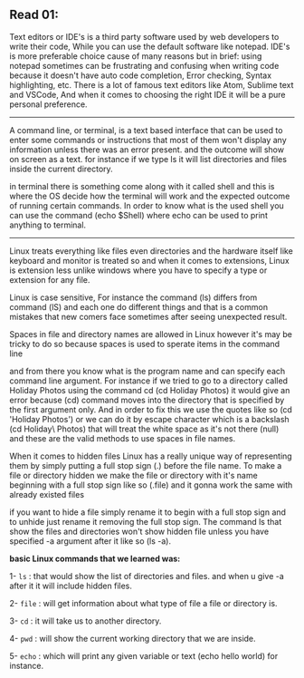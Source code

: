 ## Read 01: 

Text editors or IDE's is a third party software used by web developers to write their code, While you can use the default software like notepad.
IDE's is more preferable choice cause of many reasons but in brief: using notepad sometimes can be frustrating and confusing when writing code because it doesn't have auto code completion, Error checking, Syntax highlighting, etc. There is a lot of famous text editors like Atom, Sublime text and VSCode, And when it comes to choosing the right IDE it will be a pure personal preference.
***
A command line, or terminal, is a text based interface that can be used to enter some commands or instructions that most of them won't display any information unless there was an error present. and the outcome will show on screen as a text. for instance if we type ls it will list  directories and files inside the current directory. 

in terminal there is something come along with it called shell and this is where the OS decide how the terminal will work and the expected outcome of running certain commands. In order to know what is the used shell you can use the command (echo $Shell) where echo can be used to print anything to terminal.
***
Linux treats everything like files even directories and the hardware itself like keyboard and monitor is treated so and when it comes to extensions, Linux is extension less unlike windows where you have to specify a type or extension for any file. 

Linux is case sensitive, For instance the command (ls) differs from command (lS) and each one do different things and that is a common mistakes that new comers face sometimes after seeing unexpected result.

Spaces in file and directory names are  allowed in Linux however it's may be tricky to do so because spaces is used to sperate items in the command line 

and from there you know what is the program name and can specify each command line argument. For instance if we tried to go to a directory called Holiday Photos using the command cd (cd Holiday Photos) it would give an error because (cd) command moves into the directory that is specified by the first argument only. And in order to fix this we use the quotes like so (cd 'Holiday Photos') or we can do it by escape character which is a backslash (cd Holiday\ Photos) that will treat the white space as it's not there (null) and these are the valid methods to use spaces in file names.

When it comes to hidden files Linux has a really unique way of representing them by simply putting a full stop sign (.) before the file name. To make a file or directory hidden we  make the file or directory with it's name beginning with a full stop sign like so (.file) and it gonna work the same with already existed files

if you want to hide a file simply rename it to begin with a full stop sign and to unhide just rename it removing the full stop sign. The command ls that show the files and directories won't show hidden file unless you have specified -a argument after it like so (ls -a).

 

**basic Linux commands that we learned was:**

1- `ls` : that would show the list of directories and files. and when u give -a after it it will include hidden files.

2- `file` : will get information about what type of file a file or directory is.

3- `cd` : it will take us to another directory.

4- `pwd` : will show the current working directory that we are inside. 

5- `echo` : which will print any given variable or text (echo hello world) for instance.